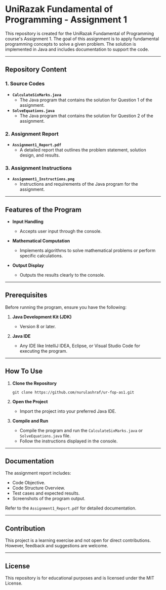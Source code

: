 

# UniRazak Fundamental of Programming - Assignment 1

This repository is created for the UniRazak Fundamental of Programming course's Assignment 1. The goal of this assignment is to apply fundamental programming concepts to solve a given problem. The solution is implemented in Java and includes documentation to support the code.

---

## Repository Content

### 1. Source Codes
- **`CalculateSixMarks.java`**
  - The Java program that contains the solution for Question 1 of the assignment.
- **`SolveEquations.java`**
  - The Java program that contains the solution for Question 2 of the assignment.

### 2. Assignment Report
- **`Assignment1_Report.pdf`**
  - A detailed report that outlines the problem statement, solution design, and results.

### 3. Assignment Instructions
- **`Assignment1_Instructions.png`**
  - Instructions and requirements of the Java program for the assignment.

---

## Features of the Program

- **Input Handling**
  - Accepts user input through the console.

- **Mathematical Computation**
  - Implements algorithms to solve mathematical problems or perform specific calculations.

- **Output Display**
  - Outputs the results clearly to the console.

---

## Prerequisites

Before running the program, ensure you have the following:

1. **Java Development Kit (JDK)**
   - Version 8 or later.

2. **Java IDE**
   - Any IDE like IntelliJ IDEA, Eclipse, or Visual Studio Code for executing the program.

---

## How To Use

1. **Clone the Repository**
   ```
   git clone https://github.com/nurulashraf/ur-fop-as1.git
   ```

2. **Open the Project**
   - Import the project into your preferred Java IDE.

3. **Compile and Run**
   - Compile the program and run the `CalculateSixMarks.java` or `SolveEquations.java` file.
   - Follow the instructions displayed in the console.

---

## Documentation

The assignment report includes:
- Code Objective.
- Code Structure Overview.
- Test cases and expected results.
- Screenshots of the program output.

Refer to the `Assignment1_Report.pdf` for detailed documentation.

---

## Contribution

This project is a learning exercise and not open for direct contributions. However, feedback and suggestions are welcome.

---


## License

This repository is for educational purposes and is licensed under the MIT License.
